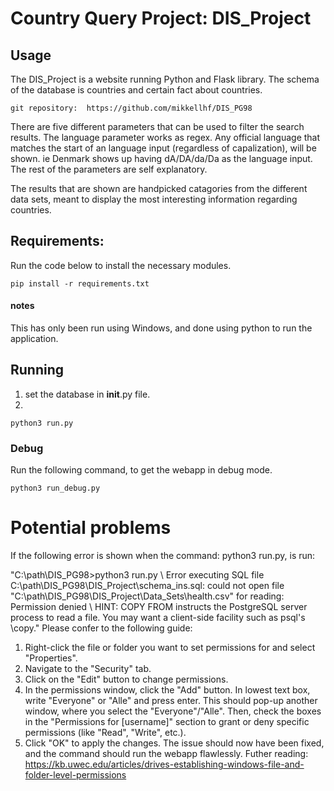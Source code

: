 # Country Query Project: DIS_Project
## Usage
The DIS_Project is a website running Python and Flask library.
The schema of the database is countries and certain fact about countries.

    git repository:  https://github.com/mikkellhf/DIS_PG98

There are five different parameters that can be used to filter the search results. 
The language parameter works as regex. Any official language that matches the start of an language input (regardless of capalization), will be shown. ie Denmark shows up having dA/DA/da/Da as the language input. The rest of the parameters are self explanatory. 

The results that are shown are handpicked catagories from the different data sets, meant to display the most interesting information regarding countries. 

## Requirements:
Run the code below to install the necessary modules.

    pip install -r requirements.txt

#### notes
This has only been run using Windows, and done using python to run the application. 

## Running
1. set the database in __init__.py file.
2. 

    python3 run.py

### Debug
Run the following command, to get the webapp in debug mode. 

    python3 run_debug.py


# Potential problems
If the following error is shown when the command: python3 run.py, is run:

"C:\path\DIS_PG98>python3 run.py
\\
Error executing SQL file C:\path\DIS_PG98\DIS_Project\schema_ins.sql: could not open file "C:\path\DIS_PG98\DIS_Project\Data_Sets\health.csv" for reading: Permission denied
\\
HINT:  COPY FROM instructs the PostgreSQL server process to read a file. You may want a client-side facility such as psql's \copy." 
Please confer to the following guide:
1. Right-click the file or folder you want to set permissions for and select "Properties".
2. Navigate to the "Security" tab.
3. Click on the "Edit" button to change permissions.
4. In the permissions window, click the "Add" button. In lowest text box, write "Everyone" or "Alle" and press enter. This should pop-up another window, where you select the "Everyone"/"Alle". Then, check the boxes in the "Permissions for [username]" section to grant or deny specific permissions (like "Read", "Write", etc.).
5. Click "OK" to apply the changes.
The issue should now have been fixed, and the command should run the webapp flawlessly. 
Futher reading: https://kb.uwec.edu/articles/drives-establishing-windows-file-and-folder-level-permissions